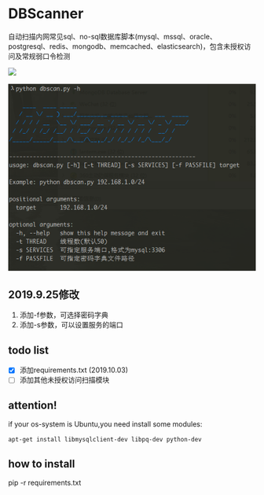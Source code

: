 # DBScanner
自动扫描内网常见sql、no-sql数据库脚本(mysql、mssql、oracle、postgresql、redis、mongodb、memcached、elasticsearch)，包含未授权访问及常规弱口令检测

![](https://github.com/se55i0n/DBScanner/blob/master/scan.png)

![](./new_scan.png)

## 2019.9.25修改

1. 添加-f参数，可选择密码字典
2. 添加-s参数，可以设置服务的端口

## todo list

- [x] 添加requirements.txt (2019.10.03)
- [ ] 添加其他未授权访问扫描模块

## attention!
if your os-system is Ubuntu,you need install some modules:
```
apt-get install libmysqlclient-dev libpq-dev python-dev
```

## how to install
pip -r requirements.txt

